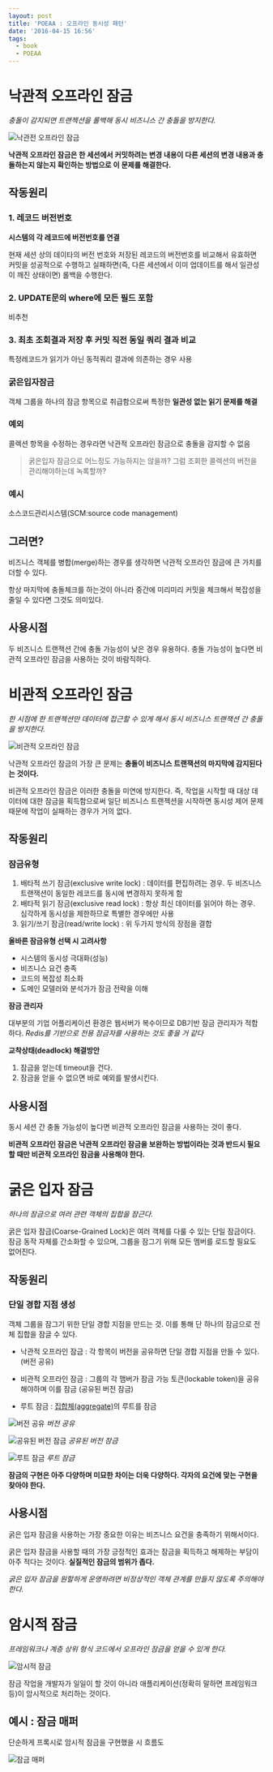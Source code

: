 ```yaml
---
layout: post
title: 'POEAA : 오프라인 동시성 패턴'
date: '2016-04-15 16:56'
tags:
  - book
  - POEAA
---
```


# 낙관적 오프라인 잠금

_충돌이 감지되면 트랜젝션을 롤백해 동시 비즈니스 간 충돌을 방지한다._

![낙관전 오프라인 잠금](/attach/2016/POEAA/SequenceDiagram-OptimisticOfflineLock.png)

**낙관적 오프라인 잠금은 한 세션에서 커밋하려는 변경 내용이 다른 세션의 변경 내용과 충돌하는지 않는지 확인하는 방법으로 이 문제를 해결한다.**

## 작동원리

### 1. 레코드 버전번호

**시스템의 각 레코드에 버전번호를 연결**

현재 세션 상의 데이타의 버전 번호와 저장된 레코드의 버전번호를 비교해서 유효하면 커밋을 성공적으로 수행하고
실패하면(즉, 다른 세션에서 이미 업데이트를 해서 일관성이 깨진 상태이면) 롤백을 수행한다.

### 2. UPDATE문의 where에 모든 필드 포함

비추천

### 3. 최초 조회결과 저장 후 커밋 직전 동일 쿼리 결과 비교

특정레코드가 읽기가 아닌 동적쿼리 결과에 의존하는 경우 사용

### 굵은입자잠금

객체 그룹을 하나의 잠금 항목으로 취급함으로써 특정한 **일관성 없는 읽기 문제를 해결**

### 예외

콜렉션 항목을 수정하는 경우라면 낙관적 오프라인 잠금으로 충돌을 감지할 수 없음

> 굵은입자 잠금으로 어느정도 가능하지는 않을까? 그럼 조회한 콜렉션의 버전을 관리해야하는데 녹록할까?

### 예시

소스코드관리시스템(SCM:source code management)

## 그러면?

비즈니스 객체를 병합(merge)하는 경우를 생각하면 낙관적 오프라인 잠금에 큰 가치를 더할 수 있다.

항상 마지막에 충돌체크를 하는것이 아니라 중간에 미리미리 커밋을 체크해서 복잡성을 줄일 수 있다면 그것도 의미있다.

## 사용시점

두 비즈니스 트랜잭션 간에 충돌 가능성이 낮은 경우 유용하다. 충돌 가능성이 높다면 비관적 오프라인 잠금을 사용하는 것이 바람직하다.

# 비관적 오프라인 잠금

_한 시점에 한 트랜젝션만 데이터에 접근할 수 있게 해서 동시 비즈니스 트랜잭션 간 충돌을 방지한다._

![비관적 오프라인 잠금](/attach/2016/POEAA/SequenceDiagram-PessimisticOfflineLock.png)

낙관적 오프라인 잠금의 가장 큰 문제는 **충돌이 비즈니스 트랜잭션의 마지막에 감지된다는 것이다.**

비관적 오프라인 잠금은 이러한 충돌을 미연에 방지한다.
즉, 작업을 시작할 때 대상 데이터에 대한 잠금을 획득함으로써 일단 비즈니스 트랜젝션을 시작하면 동시성 제어 문제 때문에 작업이 실패하는 경우가 거의 없다.

## 작동원리

### 잠금유형

1. 배타적 쓰기 잠금(exclusive write lock) : 데이터를 편집하려는 경우. 두 비즈니스 트랜잭션이 동일한 레코드를 동시에 변경하지 못하게 함
2. 배타적 읽기 잠금(exclusive read lock) : 항상 최신 데이터를 읽어야 하는 경우. 심각하게 동시성을 제한하므로 특별한 경우에만 사용
3. 읽기/쓰기 잠금(read/write lock) : 위 두가지 방식의 장점을 결합

**올바른 잠금유형 선택 시 고려사항**

- 시스템의 동시성 극대화(성능)
- 비즈니스 요건 충족
- 코드의 복잡성 최소화
- 도메인 모델러와 분석가가 잠금 전략을 이해

**잠금 관리자**

대부분의 기업 어플리케이션 환경은 웹서버가 복수이므로 DB기반 잠금 관리자가 적합하다. _Redis를 기반으로 전용 잠금자를 사용하는 것도 좋을 거 같다_

**교착상태(deadlock) 해결방안**

1. 잠금을 얻는데 timeout을 건다.
2. 잠금을 얻을 수 없으면 바로 예외를 발생시킨다.

## 사용시점

동시 세션 간 충돌 가능성이 높다면 비관적 오프라인 잠금을 사용하는 것이 좋다.

**비관적 오프라인 잠금은 낙관적 오프라인 잠금을 보완하는 방법이라는 것과 반드시 필요할 때만 비관적 오프라인 잠금을 사용해야 한다.**

# 굵은 입자 잠금

_하나의 잠금으로 여러 관련 객체의 집합을 잠근다._

굵은 입자 잠금(Coarse-Grained Lock)은 여러 객체를 다룰 수 있는 단일 잠금이다. 잠금 동작 자체를 간소화할 수 있으며, 그룹을 잠그기 위해 모든 멤버를 로드할 필요도 없어진다.

## 작동원리

### 단일 경합 지점 생성

객체 그룹을 잠그기 위한 단일 경합 지점을 만드는 것. 이를 통해 단 하나의 잠금으로 전체 집합을 잠글 수 있다.

- 낙관적 오프라인 잠금 : 각 항목이 버전을 공유하면 단일 경합 지점을 만들 수 있다. (버전 공유)
- 비관적 오프라인 잠금 : 그룹의 각 맴버가 잠금 가능 토큰(lockable token)을 공유해야하며 이를 잠금 (공유된 버전 잠금)
- 루트 잠금 : [집합체(aggregate)][407f9595]의 루트를 잠금

  [407f9595]: /2015/10/10/dddq-chapter-03#aggregate "집합체"

![버전 공유](/attach/2016/POEAA/ClassDiagram-VersionShare.png)
_버전 공유_

![공유된 버전 잠금](/attach/2016/POEAA/ClassDiagram-SharedVersionLock.png)
_공유된 버전 잠금_

![루트 잠금](/attach/2016/POEAA/ClassDiagram-RootLock.png)
_루트 잠금_

**잠금의 구현은 아주 다양하며 미묘한 차이는 더욱 다양하다. 각자의 요건에 맞는 구현을 찾아야 한다.**

## 사용시점

굵은 입자 잠금을 사용하는 가장 중요한 이유는 비즈니스 요건을 충족하기 위해서이다.

굵은 입자 잠금을 사용할 때의 가장 긍정적인 효과는 잠금을 획득하고 해제하는 부담이 아주 적다는 것이다.
**실질적인 잠금의 범위가 좁다.**

_굵은 입자 잠금을 원할하게 운영하려면 비정상적인 객체 관계를 만들지 않도록 주의해야 한다._

# 암시적 잠금

_프레임워크나 계층 상위 형식 코드에서 오프라인 잠금을 얻을 수 있게 한다._

![암시적 잠금](/attach/2016/POEAA/SequenceDiagram-ImplictLock.png)

잠금 작업을 개발자가 일일이 할 것이 아니라 애플리케이션(정확히 말하면 프레임워크 등)이 암시적으로 처리하는 것이다.

## 예시 : 잠금 매퍼

단순하게 프록시로 암시적 잠금을 구현했을 시 흐름도

![잠금 매퍼](/attach/2016/POEAA/SequenceDiagram-LockingMapper.png)

